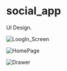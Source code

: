 # social_app

UI Design.

![LoogIn_Screen](https://user-images.githubusercontent.com/79720477/211993216-e08be3e8-e591-4187-9c00-0067b604b596.png)

![HomePage](https://user-images.githubusercontent.com/79720477/211994008-5cc1f7c4-ae50-47f5-a855-043b169ca951.png)

![Drawer](https://user-images.githubusercontent.com/79720477/211994247-5d519ec3-775a-4045-82ec-b53206f2f2d7.png)
